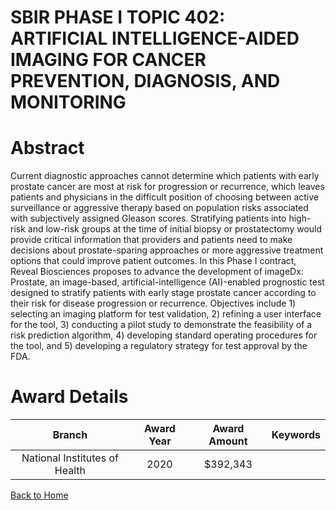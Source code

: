 
SBIR PHASE I TOPIC 402: ARTIFICIAL INTELLIGENCE-AIDED IMAGING FOR CANCER PREVENTION, DIAGNOSIS, AND MONITORING
==============================================================================================================

# Abstract


Current diagnostic approaches cannot determine which patients with early prostate cancer are most at risk for progression or recurrence, which leaves patients and physicians in the difficult position of choosing between active surveillance or aggressive therapy based on population risks associated with subjectively assigned Gleason scores. Stratifying patients into high-risk and low-risk groups at the time of initial biopsy or prostatectomy would provide critical information that providers and patients need to make decisions about prostate-sparing approaches or more aggressive treatment options that could improve patient outcomes. In this Phase I contract, Reveal Biosciences proposes to advance the development of imageDx: Prostate, an image-based, artificial-intelligence (AI)-enabled prognostic test designed to stratify patients with early stage prostate cancer according to their risk for disease progression or recurrence. Objectives include 1) selecting an imaging platform for test validation, 2) refining a user interface for the tool, 3) conducting a pilot study to demonstrate the feasibility of a risk prediction algorithm, 4) developing standard operating procedures for the tool, and 5) developing a regulatory strategy for test approval by the FDA.  

# Award Details

|Branch|Award Year|Award Amount|Keywords|
| :---: | :---: | :---: | :---: |
|National Institutes of Health|2020|$392,343||
  
  


[Back to Home](https://github.com/chrischow/dod_sbir_awards#920)